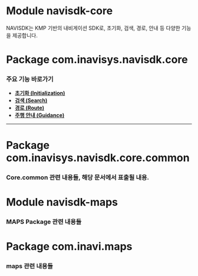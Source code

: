 # Module navisdk-core
NAVISDK는 KMP 기반의 내비게이션 SDK로, 초기화, 검색, 경로, 안내 등 다양한 기능을 제공합니다.

# Package com.inavisys.navisdk.core

### 주요 기능 바로가기

- **[초기화 (Initialization)](#1-초기화-initialization)**
- **[검색 (Search)](#2-검색-search)**
- **[경로 (Route)](#3-경로-route)**
- **[주행 안내 (Guidance)](#4-주행-안내-guidance)**

---

# Package com.inavisys.navisdk.core.common
### Core.common 관련 내용들, 해당 문서에서 표출될 내용.

# Module navisdk-maps
### MAPS Package 관련 내용들  

# Package com.inavi.maps
### maps 관련 내용들